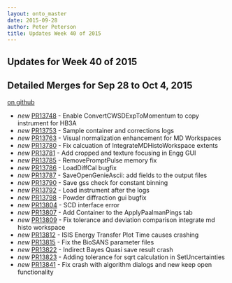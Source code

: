 ```yaml
---
layout: onto_master
date: 2015-09-28
author: Peter Peterson
title: Updates Week 40 of 2015
---
```

Updates for Week 40 of 2015
---------------------------

Detailed Merges for Sep 28 to Oct 4, 2015
-----------------------------------------
[on github](https://github.com/mantidproject/mantid/pulls?q=is%3Apr+merged%3A2015-09-29..2015-10-04)

* *new* [PR13748](https://github.com/mantidproject/mantid/pull/13748) - Enable ConvertCWSDExpToMomentum to copy instrument for HB3A
* *new* [PR13753](https://github.com/mantidproject/mantid/pull/13753) - Sample container and corrections logs
* *new* [PR13763](https://github.com/mantidproject/mantid/pull/13763) - Visual normalization enhancement for MD Workspaces
* *new* [PR13780](https://github.com/mantidproject/mantid/pull/13780) - Fix calcuation of IntegrateMDHistoWorkspace extents
* *new* [PR13781](https://github.com/mantidproject/mantid/pull/13781) - Add cropped and texture focusing in Engg GUI
* *new* [PR13785](https://github.com/mantidproject/mantid/pull/13785) - RemovePromptPulse memory fix
* *new* [PR13786](https://github.com/mantidproject/mantid/pull/13786) - LoadDiffCal bugfix
* *new* [PR13787](https://github.com/mantidproject/mantid/pull/13787) - SaveOpenGenieAscii: add fields to the output files
* *new* [PR13790](https://github.com/mantidproject/mantid/pull/13790) - Save gss check for constant binning
* *new* [PR13792](https://github.com/mantidproject/mantid/pull/13792) - Load instrument after the logs
* *new* [PR13798](https://github.com/mantidproject/mantid/pull/13798) - Powder diffraction gui bugfix
* *new* [PR13804](https://github.com/mantidproject/mantid/pull/13804) - SCD interface error
* *new* [PR13807](https://github.com/mantidproject/mantid/pull/13807) - Add Container to the ApplyPaalmanPings tab
* *new* [PR13809](https://github.com/mantidproject/mantid/pull/13809) - Fix tolerance and deviation comparison integrate md histo workspace
* *new* [PR13812](https://github.com/mantidproject/mantid/pull/13812) - ISIS Energy Transfer Plot Time causes crashing
* *new* [PR13815](https://github.com/mantidproject/mantid/pull/13815) - Fix the BioSANS parameter files
* *new* [PR13822](https://github.com/mantidproject/mantid/pull/13822) - Indirect Bayes Quasi save result crash
* *new* [PR13823](https://github.com/mantidproject/mantid/pull/13823) - Adding tolerance for sqrt calculation in SetUncertainties
* *new* [PR13841](https://github.com/mantidproject/mantid/pull/13841) - Fix crash with algorithm dialogs and new keep open functionality
